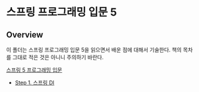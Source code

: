 # 스프링 프로그래밍 입문 5

## Overview

이 폴더는 스프링 프로그래밍 입문 5을 읽으면서 배운 점에 대해서 기술한다. 책의 목차를 그대로 적은 것은 아니니 주의하기 바란다.

[스프링 5 프로그래밍 입문](http://www.yes24.com/Product/Goods/62268795?scode=032&OzSrank=1)

- [Step 1. 스프링 DI](./spring-di.md)